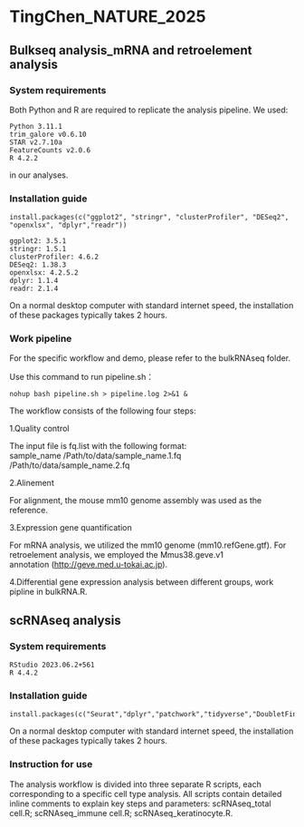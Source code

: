 # TingChen_NATURE_2025
## Bulkseq analysis_mRNA and retroelement analysis 
### System requirements
Both Python and R are required to replicate the analysis pipeline. We used:
```
Python 3.11.1
trim_galore v0.6.10
STAR v2.7.10a
FeatureCounts v2.0.6
R 4.2.2
```
in our analyses.
### Installation guide 
```
install.packages(c("ggplot2", "stringr", "clusterProfiler", "DESeq2", "openxlsx", "dplyr","readr"))
```
```
ggplot2: 3.5.1
stringr: 1.5.1
clusterProfiler: 4.6.2
DESeq2: 1.38.3
openxlsx: 4.2.5.2
dplyr: 1.1.4
readr: 2.1.4
```

On a normal desktop computer with standard internet speed, the installation of these packages typically takes 2 hours.
### Work pipeline

For the specific workflow and demo, please refer to the bulkRNAseq folder.

Use this command to run pipeline.sh：
```
nohup bash pipeline.sh > pipeline.log 2>&1 &
```

The workflow consists of the following four steps:

1.Quality control

The input file is fq.list with the following format:<br>
sample_name /Path/to/data/sample_name.1.fq /Path/to/data/sample_name.2.fq

2.Alinement

For alignment, the mouse mm10 genome assembly was used as the reference. 

3.Expression gene quantification

For mRNA analysis, we utilized the mm10 genome (mm10.refGene.gtf). For retroelement analysis, we employed the Mmus38.geve.v1 annotation (http://geve.med.u-tokai.ac.jp). 

4.Differential gene expression analysis between different groups, work pipline in bulkRNA.R.


## scRNAseq analysis 
### System requirements
```
RStudio 2023.06.2+561
R 4.4.2
```
### Installation guide
```
install.packages(c("Seurat","dplyr","patchwork","tidyverse","DoubletFinder","readxl","ggplot2"))
```
On a normal desktop computer with standard internet speed, the installation of these packages typically takes 2 hours.
### Instruction for use  
The analysis workflow is divided into three separate R scripts, each corresponding to a specific cell type analysis. All scripts contain detailed inline comments to explain key steps and parameters:
scRNAseq_total cell.R;
scRNAseq_immune cell.R;
scRNAseq_keratinocyte.R.
